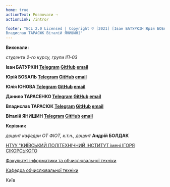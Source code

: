 ```yaml
---
home: true
actionText: Розпочати →
actionLink: /intro/

footer: "ECL 2.0 Licensed | Copyright © [2021] [Іван БАТУРКІН Юрій БОБАЛЬ Юлія ІОНОВА Данило ТАРАСЕНКО
Владислав ТАРАСЮК Віталій ЯНИШИН]"
---
```



**Виконали:** 

*студенти 2-го курсу, групи ІП-03*

<span padding-right:5em></span> **Іван БАТУРКІН [Telegram](https://t.me/gurug51) [GitHub](https://github.com/gurug-prog) [email](mailto:ivan.baturkin02@gmail.com)**

<span padding-right:5em></span> **Юрій БОБАЛЬ [Telegram](https://t.me/woeatory) [GitHub](https://github.com/woeatory) [email](mailto:woeatory@gmail.com)**

<span padding-right:5em></span> **Юлія ІОНОВА [Telegram](https://t.me/julia_io) [GitHub](https://github.com/juliion) [email](mailto:juliaionova111@gmail.com)**

<span padding-right:5em></span> **Данило ТАРАСЕНКО [Telegram](https://t.me/tadanas1) [GitHub](https://github.com/tadanasi) [email](mailto:tadanasi@gmail.com)**

<span padding-right:5em></span> **Владислав ТАРАСЮК [Telegram](https://t.me/vladisrav1) [GitHub](https://github.com/vtarasiuk) [email](mailto:vladtarasuk03@gmail.com)**

<span padding-right:5em></span> **Віталій ЯНИШИН [Telegram](https://t.me/Alkatel3) [GitHub](https://github.com/alkatel3) [email](mailto:alkatel-3@ukr.net)**


**Керівник**

*доцент кафедри ОТ ФІОТ, к.т.н., доцент*<span padding-right:5em></span> **Андрій БОЛДАК** 

[НТУУ "КИЇВСЬКИЙ ПОЛІТЕХНІЧНИЙ ІНСТИТУТ імені ІГОРЯ СІКОРСЬКОГО](https://kpi.ua/)

[Факультет інформатики та обчислювальної техніки](https://fiot.kpi.ua/)

[Кафедра обчислювальної техніки](https://comsys.kpi.ua/)

Київ
